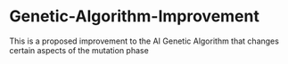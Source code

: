 # Genetic-Algorithm-Improvement
This is a proposed improvement to the AI Genetic Algorithm that changes certain aspects of the mutation phase
